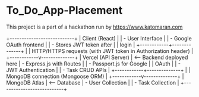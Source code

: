 # To_Do_App-Placement

This project is a part of a hackathon run by
https://www.katomaran.com

+---------------------------+
|       Client (React)       |
| - User Interface           |
| - Google OAuth frontend    |
| - Stores JWT token after   |
|   login                   |
+------------+--------------+
             |
             | HTTP/HTTPS requests (with JWT token in Authorization header)
             |
+------------v--------------+
|      Vercel (API Server)   |  <-- Backend deployed here
| - Express.js with Routes   |
| - Passport.js for Google   |
|   OAuth                   |
| - JWT Authentication       |
| - Task CRUD APIs           |
+------------+--------------+
             |
             | MongoDB connection (Mongoose ORM)
             |
+------------v--------------+
|       MongoDB Atlas        |  <-- Database
| - User Collection          |
| - Task Collection          |
+---------------------------+


